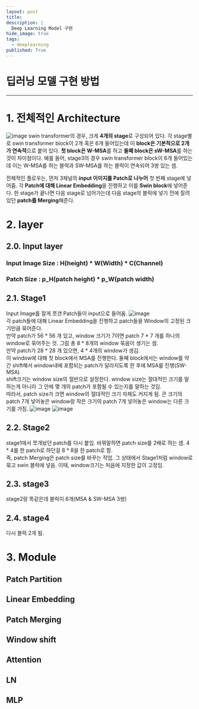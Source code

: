 ```yaml
---
layout: post
title: 
description: |
  Deep Learning Model 구현
hide_image: true
tags:
  - deeplearning
published: True
---
```


# 딥러닝 모델 구현 방법
* * *

# 1. 전체적인 Architecture
![image](https://user-images.githubusercontent.com/69246778/179893632-82cca084-8d7e-437b-b30b-869fab098fd8.png)
swin transformer의 경우, 크게 **4개의 stage**로 구성되어 있다. 각 stage별로 swin transformer block이 2개 혹은
6개 들어있는데 이 **block은 기본적으로 2개가 연속적**으로 붙어 있다. **첫 block은 W-MSA**를 하고 **둘째 block은
sW-MSA**를 하는 것이 차이점이다. 예를 들어, stage3의 경우 swin transformer block이 6개 들어있는데 이는
W-MSA를 하는 블럭과 SW-MSA를 하는 블럭이 연속되어 3쌍 있는 셈.   
   
전체적인 플로우는, 먼저 3채널의 **input 이미지를 Patch로 나누어** 첫 번째 stage에 넣어줌. 각 **Patch에 대해
Linear Embedding**을 진행하고 이를 **Swin block**에 넣어준다. 한 stage가 끝나면 다음 stage로 넘어가는데
다음 stage의 블럭에 넣기 전에 잘려있던 **patch를 Merging**해준다.


# 2. layer
## 2.0. Input layer
### Input Image Size : H(height) * W(Width) * C(Channel)
### Patch Size : p_H(patch height) * p_W(patch width)

## 2.1. Stage1
Input Image를 잘게 쪼갠 Patch들이 input으로 들어옴.
![image](https://user-images.githubusercontent.com/69246778/179895906-1554ad01-8c32-4345-b216-db026c162f6a.png)   
각 patch들에 대해 Linear Embedding을 진행하고 patch들을 Window의 고정된 크기만큼 묶어준다.   
만약 patch가 56 * 56 개 있고, window 크기가 7이면 patch 7 * 7 개를 하나의 window로 묶어주는 것. 그럼 총 8 * 8개의 window 묶음이 생기는 셈.   
만약 patch가 28 * 28 개 있으면, 4 * 4개의 window가 생김.   
이 window에 대해 첫 block에서 MSA를 진행한다. 둘째 block에서는 window를 약간 shift해서 window내에 포함되는 patch가 달라지도록 한 후에 MSA를 진행(SW-MSA)  
shift크기는 window size의 절반으로 설정한다. window size는 절대적인 크기를 말하는게 아니라 그 안에 몇 개의 patch가 포함될 수 있는지를 말하는 것임.   
따라서, patch size가 크면 window의 절대적인 크기 자체도 커지게 됨. 큰 크기의 patch 7개 넣어놓은 window랑 작은 크기의 patch 7개 넣어놓은 window는
다른 크기를 가짐. 
![image](https://user-images.githubusercontent.com/69246778/179896939-476b270e-b26b-4888-b0cf-1f34d88daaca.png)
![image](https://user-images.githubusercontent.com/69246778/179896995-98629959-8b4f-4bc8-936a-3cc637b362e6.png)


## 2.2. Stage2
stage1에서 쪼개놨던 patch를 다시 붙임. 바꿔말하면 patch size를 2배로 하는 셈. 4 * 4를 한 patch로 하던걸 8 * 8을 한 patch로 함.   
즉, patch Merging은 patch size를 바꾸는 작업. 그 상태에서 Stage1처럼 window로 묶고 swin 블럭에 넣음. 이때, window크기는 처음에 지정한 값이 고정임.

## 2.3. stage3
stage2랑 똑같은데 블럭이 6개(MSA & SW-MSA 3쌍)

## 2.4. stage4
다시 블럭 2개 됨. 

# 3. Module
## Patch Partition
## Linear Embedding
## Patch Merging
## Window shift
## Attention
## LN
## MLP

